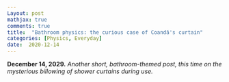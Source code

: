 ```yaml
---
Layout: post
mathjax: true
comments: true
title:  "Bathroom physics: the curious case of Coandă's curtain"
categories: [Physics, Everyday]
date:  2020-12-14
---
```


**December 14, 2029.** *Another short, bathroom-themed post, this time
  on the mysterious billowing of shower curtains during use.*
